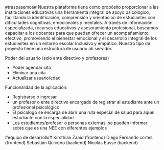 #traspasemos#
Nuestra plataforma tiene como propósito proporcionar a las instituciones educativas una herramienta integral de apoyo psicológico, facilitando la identificación, comprensión y orientación de estudiantes con dificultades cognitivas, emocionales y mentales. A través de información especializada, recursos educativos y asesoramiento profesional, buscamos capacitar a los docentes para que puedan ofrecer un acompañamiento efectivo, promoviendo el bienestar emocional y el desarrollo integral de los estudiantes en un entorno escolar inclusivo y empático.
Nuestro tipo de proyecto tiene una estructura de usuario ah servidor. 

Poder del usuario (solo ente directivo y profesores) 
* Poder agendar cita
* Eliminar una cita
* Actualizar usuario/edad

Funcionalidad de la aplicación: 
* Registrarse o ingresar
* un profesor o ente directivo encargado de registrar al estudiante ante un profesional psicológico
* El psicólogo se encarga de abrir una ruta especial de salud para aquel estudiante con la especialidad
* Los estudiantes/profesor o personas externas, se pueden informar sobre que es una NEE con diferentes ejemplos

#equipo de desarrollo#
Kirsthian Zaaid (frontend)
Diego Fernando cortes (frontend)
Sebastián Quiceno (backend)
Nicolás Eusse (backend) 
